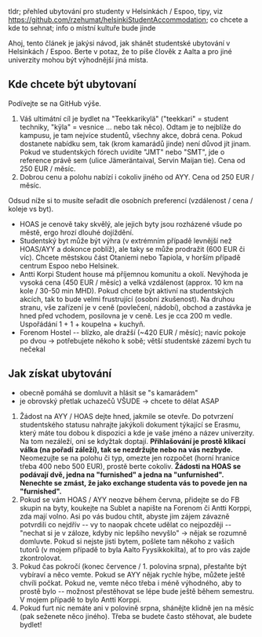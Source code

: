 <!---
# Student accomodation in Helsinki / Espoo
- see GitHub
- you primarily want AYY - Teekari...
- apply ASAP both HOAS (2x) + AYY (everything) 
- nothing in July -> go on your own
    - AKT, FB, sublet
-->

tldr; přehled ubytování pro studenty v Helsinkách / Espoo, tipy, viz https://github.com/rzehumat/helsinkiStudentAccommodation; co chcete a kde to sehnat; 
info o místní kultuře bude jinde

Ahoj, tento článek je jakýsi návod, jak shánět studentské ubytování 
v Helsinkách / Espoo. Berte v potaz, že to píše člověk z Aalta 
a pro jiné univerzity mohou být výhodnější jiná místa. 

## Kde chcete být ubytovaní

Podívejte se na GitHub výše.

1. Váš ultimátní cíl je bydlet na "Teekkarikylä" ("teekkari" = student 
techniky, "kÿla" = vesnice ... nebo tak něco). Odtam je to nejblíže 
do kampusu, je tam nejvíce studentů, všechny akce, dobrá cena. Pokud dostanete 
nabídku sem, tak (krom kamarádů jinde) není důvod jít jinam. Pokud 
ve studentských fórech uvidíte "JMT" nebo "SMT", jde o reference právě sem 
(ulice Jämeräntaival, Servin Maijan tie). Cena od 250 EUR / měsíc.
2. Dobrou cenu a polohu nabízí i cokoliv jiného od AYY. Cena od 
250 EUR / měsíc.

Odsud níže si to musíte seřadit dle osobních preferencí (vzdálenost / cena / 
koleje vs byt).
- HOAS je cenově taky skvělý, ale jejich byty jsou rozházené všude po městě, 
ergo hrozí dlouhé dojíždění.
- Studentský byt může být výhra (v extrémním případě levnější než HOAS/AYY 
a dokonce poblíž), ale taky se může prodražit (600 EUR či víc). Chcete 
městskou část Otaniemi nebo Tapiola, v horším případě centrum Espoo nebo 
Helsinek.
- Antti Korpi Student house má příjemnou komunitu a okolí. Nevýhoda je vysoká 
cena (450 EUR / měsíc) a velká vzdálenost 
(approx. 10 km na kole / 30-50 min MHD). Pokud chcete být aktivní na 
studentských akcích, tak to bude velmi frustrující (osobní zkušenost). Na 
druhou stranu, vše zařízení je v ceně (povlečení, nádobí), obchod a zastávka 
je hned před vchodem, posilovna je v ceně. Les je cca 200 m vedle. Uspořádání 
1 + 1 + koupelna + kuchyň. 
- Forenom Hostel -- blízko, ale dražší (~420 EUR / měsíc); navíc pokoje po 
dvou -> potřebujete někoho k sobě; větší studentské zázemí bych tu nečekal 

## Jak získat ubytování
- obecně pomáhá se domluvit a hlásit se "s kamarádem"
- je obrovský přetlak uchazečů VŠUDE -> chcete to dělat ASAP

1. Žádost na AYY / HOAS dejte hned, jakmile se otevře. Do potvrzení 
studentského statusu nahrajte jakýkoli dokument týkající se Erasmu, který 
máte tou dobou k dispozici a kde je vaše jméno a název univerzity. Na tom 
nezáleží, oni se kdyžtak doptají. **Přihlašování je prostě klikací válka 
(na pořadí záleží), tak se nezdržujte nebo na vás nezbyde.** Neomezujte se na 
polohu či typ, omezte jen rozpočet (horní hranice třeba 400 nebo 500 EUR), 
prostě berte cokoliv. **Žádosti na HOAS se podávají dvě, jedna na "furnished" 
a jedna na "unfurnished". Nenechte se zmást, že jako exchange studenta vás 
to povede jen na "furnished".**
2. Pokud se vám HOAS / AYY neozve během června, přidejte se do FB skupin na 
byty, koukejte na Sublet a napište na Forenom či Antti Korppi, zda mají volno. 
Asi po vás budou chtít, abyste jim zájem závazně potvrdili co nejdřív -- vy 
to naopak chcete udělat co nejpozději -- "nechat si je v záloze, kdyby nic 
lepšího nevyšlo" -> nějak se rozumně domluvte. Pokud si nejste jisti bytem, 
pošlete tam někoho z vašich tutorů (v mojem případě to byla Aalto 
Fyysikkokilta), ať to pro vás zajde zkontrolovat. 
3. Pokud čas pokročí (konec července / 1. polovina srpna), přestaňte být 
vybíraví a něco vemte. Pokud se AYY nějak rychle hýbe, můžete ještě chvíli 
počkat. Pokud ne, vemte něco třeba i méně výhodného, aby to prostě bylo -- 
možnost přestěhovat se lépe bude ještě během semestru. V mojem případě to 
bylo Antti Korppi. 
4. Pokud furt nic nemáte ani v polovině srpna, shánějte klidně jen na 
měsíc (pak seženete něco jiného). Třeba se budete často stěhovat, ale budete 
bydlet!
